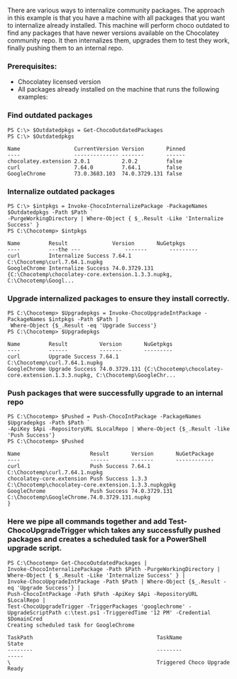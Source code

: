  There are various ways to internalize community packages. The approach in this example is that you have a machine with all packages that you want to internalize already installed. This machine will perform choco outdated to find any packages that have newer versions available on the Chocolatey community repo. It then internalizes them, upgrades them to test they work, finally pushing them to an internal repo.

### Prerequisites:
- Chocolatey licensed version
- All packages already installed on the machine that runs the following examples:


### Find outdated packages
```
PS C:\> $Outdatedpkgs = Get-ChocoOutdatedPackages
PS C:\> $Outdatedpkgs

Name                 CurrentVersion Version       Pinned
----                 -------------- -------       ------
chocolatey.extension 2.0.1          2.0.2         false
curl                 7.64.0         7.64.1        false
GoogleChrome         73.0.3683.103  74.0.3729.131 false
```
### Internalize outdated packages
```
PS C:\> $intpkgs = Invoke-ChocoInternalizePackage -PackageNames $Outdatedpkgs -Path $Path `
-PurgeWorkingDirectory | Where-Object { $_.Result -Like 'Internalize Success' }
PS C:\Chocotemp> $intpkgs

Name         Result              Version       NuGetpkgs
----         ---the ---              -------       ---------
curl         Internalize Success 7.64.1        C:\Chocotemp\curl.7.64.1.nupkg
GoogleChrome Internalize Success 74.0.3729.131 {C:\Chocotemp\chocolatey-core.extension.1.3.3.nupkg, C:\Chocotemp\Googl...
```
### Upgrade internalized packages to ensure they install correctly.
```
PS C:\Chocotemp> $Upgradepkgs = Invoke-ChocoUpgradeIntPackage -PackageNames $intpkgs -Path $Path |
 Where-Object {$_.Result -eq 'Upgrade Success'}
PS C:\Chocotemp> $Upgradepkgs

Name         Result          Version       NuGetpkgs
----         ------          -------       ---------
curl         Upgrade Success 7.64.1        C:\Chocotemp\curl.7.64.1.nupkg
GoogleChrome Upgrade Success 74.0.3729.131 {C:\Chocotemp\chocolatey-core.extension.1.3.3.nupkg, C:\Chocotemp\GoogleChr...
```
### Push packages that were successfully upgrade to an internal repo
```
PS C:\Chocotemp> $Pushed = Push-ChocoIntPackage -PackageNames $Upgradepkgs -Path $Path `
-ApiKey $Api -RepositoryURL $LocalRepo | Where-Object {$_.Result -like 'Push Success'}
PS C:\Chocotemp> $Pushed

Name                      Result       Version       NuGetPackage
----                      ------       -------       ------------
curl                      Push Success 7.64.1        C:\Chocotemp\curl.7.64.1.nupkg
chocolatey-core.extension Push Success 1.3.3         C:\Chocotemp\chocolatey-core.extension.1.3.3.nupkgpkg
GoogleChrome              Push Success 74.0.3729.131 C:\Chocotemp\GoogleChrome.74.0.3729.131.nupkg
}
```
### Here we pipe all commands together and add Test-ChocoUpgradeTrigger which takes any successfully pushed packages and creates a scheduled task for a PowerShell upgrade script.
```
PS C:\Chocotemp> Get-ChocoOutdatedPackages |
Invoke-ChocoInternalizePackage -Path $Path -PurgeWorkingDirectory | Where-Object { $_.Result -Like 'Internalize Success' } |
Invoke-ChocoUpgradeIntPackage -Path $Path | Where-Object {$_.Result -eq 'Upgrade Success'} |
Push-ChocoIntPackage -Path $Path -ApiKey $Api -RepositoryURL $LocalRepo |
Test-ChocoUpgradeTrigger -TriggerPackages 'googlechrome' -UpgradeScriptPath c:\test.ps1 -TriggeredTime '12 PM' -Credential $DomainCred
Creating scheduled task for GoogleChrome

TaskPath                                       TaskName                          State
--------                                       --------                          -----
\                                              Triggered Choco Upgrade           Ready
```


